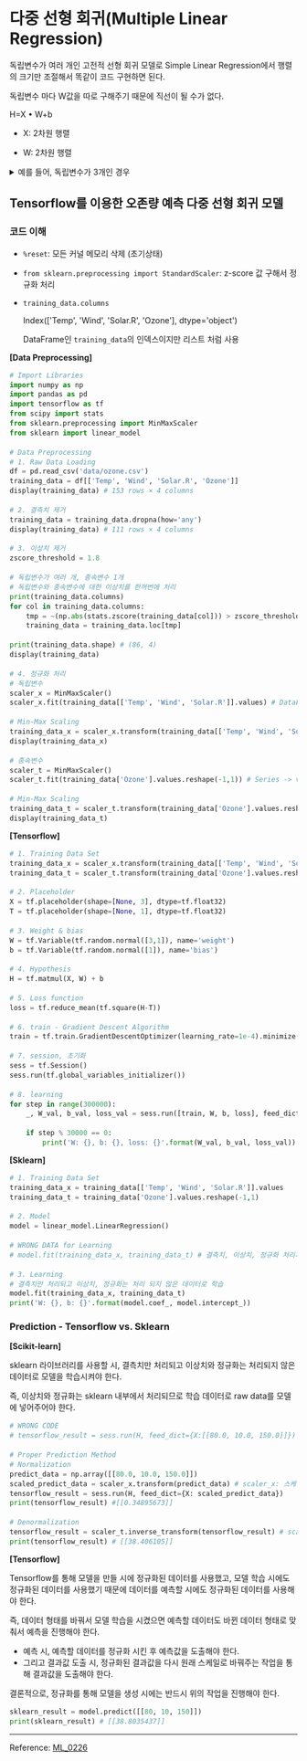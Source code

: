 # 다중 선형 회귀(Multiple Linear Regression)

독립변수가 여러 개인 고전적 선형 회귀 모델로 Simple Linear Regression에서 행렬의 크기만 조절해서 똑같이 코드 구현하면 된다.

독립변수 마다 W값을 따로 구해주기 때문에 직선이 될 수가 없다.

H=X • W+b

- X: 2차원 행렬

- W: 2차원 행렬


<details>
  <summary>예를 들어, 독립변수가 3개인 경우</summary>
  <img src="md-images/multiple.png">
</details>




## Tensorflow를 이용한 오존량 예측 다중 선형 회귀 모델

### 코드 이해

- `%reset`: 모든 커널 메모리 삭제 (초기상태)

- `from sklearn.preprocessing import StandardScaler`: z-score 값 구해서 정규화 처리

- `training_data.columns`

  Index(['Temp', 'Wind', 'Solar.R', 'Ozone'], dtype='object')

  DataFrame인 `training_data`의 인덱스이지만 리스트 처럼 사용

**[Data Preprocessing]**

```python
# Import Libraries
import numpy as np
import pandas as pd
import tensorflow as tf
from scipy import stats 
from sklearn.preprocessing import MinMaxScaler
from sklearn import linear_model

# Data Preprocessing
# 1. Raw Data Loading
df = pd.read_csv('data/ozone.csv')
training_data = df[['Temp', 'Wind', 'Solar.R', 'Ozone']]
display(training_data) # 153 rows × 4 columns

# 2. 결측치 제거
training_data = training_data.dropna(how='any')
display(training_data) # 111 rows × 4 columns

# 3. 이상치 제거
zscore_threshold = 1.8

# 독립변수가 여러 개, 종속변수 1개
# 독립변수와 종속변수에 대한 이상치를 한꺼번에 처리
print(training_data.columns)
for col in training_data.columns:
    tmp = ~(np.abs(stats.zscore(training_data[col])) > zscore_threshold)
    training_data = training_data.loc[tmp]
    
print(training_data.shape) # (86, 4)
display(training_data)

# 4. 정규화 처리
# 독립변수
scaler_x = MinMaxScaler()
scaler_x.fit(training_data[['Temp', 'Wind', 'Solar.R']].values) # DataFrame -> value 값: 2차원 형태

# Min-Max Scaling
training_data_x = scaler_x.transform(training_data[['Temp', 'Wind', 'Solar.R']].values)
display(training_data_x)

# 종속변수
scaler_t = MinMaxScaler() 
scaler_t.fit(training_data['Ozone'].values.reshape(-1,1)) # Series -> value 값: 1차원 벡터 형태

# Min-Max Scaling
training_data_t = scaler_t.transform(training_data['Ozone'].values.reshape(-1,1))
display(training_data_t)
```

**[Tensorflow]**

```python
# 1. Training Data Set
training_data_x = scaler_x.transform(training_data[['Temp', 'Wind', 'Solar.R']].values)
training_data_t = scaler_t.transform(training_data['Ozone'].values.reshape(-1,1))

# 2. Placeholder
X = tf.placeholder(shape=[None, 3], dtype=tf.float32)
T = tf.placeholder(shape=[None, 1], dtype=tf.float32)

# 3. Weight & bias
W = tf.Variable(tf.random.normal([3,1]), name='weight')
b = tf.Variable(tf.random.normal([1]), name='bias')

# 4. Hypothesis
H = tf.matmul(X, W) + b

# 5. Loss function
loss = tf.reduce_mean(tf.square(H-T))

# 6. train - Gradient Descent Algorithm
train = tf.train.GradientDescentOptimizer(learning_rate=1e-4).minimize(loss)

# 7. session, 초기화
sess = tf.Session()
sess.run(tf.global_variables_initializer())

# 8. learning
for step in range(300000):
    _, W_val, b_val, loss_val = sess.run([train, W, b, loss], feed_dict={X: training_data_x, T: training_data_t})
    
    if step % 30000 == 0:
        print('W: {}, b: {}, loss: {}'.format(W_val, b_val, loss_val))
```

**[Sklearn]**

```python
# 1. Training Data Set
training_data_x = training_data[['Temp', 'Wind', 'Solar.R']].values
training_data_t = training_data['Ozone'].values.reshape(-1,1)

# 2. Model
model = linear_model.LinearRegression()

# WRONG DATA for Learning
# model.fit(training_data_x, training_data_t) # 결측치, 이상치, 정규화 처리가 다 된 데이터

# 3. Learning
# 결측치만 처리되고 이상치, 정규화는 처리 되지 않은 데이터로 학습 
model.fit(training_data_x, training_data_t) 
print('W: {}, b: {}'.format(model.coef_, model.intercept_))
```





### Prediction - Tensorflow vs. Sklearn

**[Scikit-learn]**

sklearn 라이브러리를 사용할 시, 결측치만 처리되고 이상치와 정규화는 처리되지 않은 데이터로 모델을 학습시켜야 한다.

즉, 이상치와 정규화는 sklearn 내부에서 처리되므로 학습 데이터로 raw data를 모델에 넣어주어야 한다.

```python
# WRONG CODE
# tensorflow_result = sess.run(H, feed_dict={X:[[80.0, 10.0, 150.0]]}) # [[97.68829]]

# Proper Prediction Method
# Normalization
predict_data = np.array([[80.0, 10.0, 150.0]])
scaled_predict_data = scaler_x.transform(predict_data) # scaler_x: 스케일 기준
tensorflow_result = sess.run(H, feed_dict={X: scaled_predict_data}) 
print(tensorflow_result) #[[0.34895673]]

# Denormalization
tensorflow_result = scaler_t.inverse_transform(tensorflow_result) # scaler_t: 디스케일 기준
print(tensorflow_result) # [[38.406105]]
```

**[Tensorflow]**

Tensorflow를 통해 모델을 만들 시에 정규화된 데이터를 사용했고, 모델 학습 시에도 정규화된 데이터를 사용했기 때문에 데이터를 예측할 시에도 정규화된 데이터를 사용해야 한다.

즉, 데이터 형태를 바꿔서 모델 학습을 시켰으면 예측할 데이터도 바뀐 데이터 형태로 맞춰서 예측을 진행해야 한다.

- 예측 시, 예측할 데이터를 정규화 시킨 후 예측값을 도출해야 한다.
- 그리고 결과값 도출 시, 정규화된 결과값을 다시 원래 스케일로 바꿔주는 작업을 통해 결과값을 도출해야 한다.

결론적으로, 정규화를 통해 모델을 생성 시에는 반드시 위의 작업을 진행해야 한다.

```python
sklearn_result = model.predict([[80, 10, 150]])
print(sklearn_result) # [[38.8035437]]
```

-----

Reference: [ML_0226]()